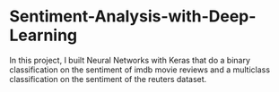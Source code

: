 # Sentiment-Analysis-with-Deep-Learning

In this project, I built Neural Networks with Keras that do a binary classification on the sentiment of imdb movie reviews and a multiclass classification on the sentiment of the reuters dataset.

